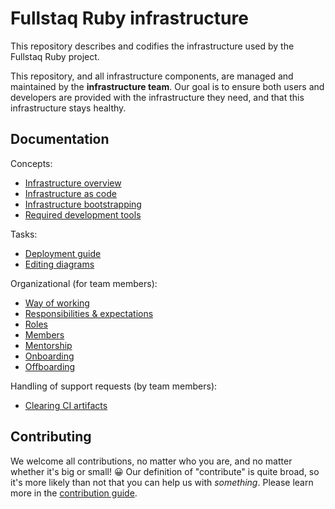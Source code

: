 # Fullstaq Ruby infrastructure

This repository describes and codifies the infrastructure used by the Fullstaq Ruby project.

This repository, and all infrastructure components, are managed and maintained by the **infrastructure team**. Our goal is to ensure both users and developers are provided with the infrastructure they need, and that this infrastructure stays healthy.

## Documentation

Concepts:

 * [Infrastructure overview](docs/infrastructure-overview.md)
 * [Infrastructure as code](docs/infrastructure-as-code.md)
 * [Infrastructure bootstrapping](docs/infrastructure-bootstrapping.md)
 * [Required development tools](docs/required-devtools.md)

Tasks:

 * [Deployment guide](docs/deploy.md)
 * [Editing diagrams](docs/editing-diagrams.md)

Organizational (for team members):

 * [Way of working](docs/way-of-working.md)
 * [Responsibilities & expectations](docs/responsibilities-expectations.md)
 * [Roles](docs/roles.md)
 * [Members](docs/members.md)
 * [Mentorship](docs/mentorship.md)
 * [Onboarding](docs/onboarding.md)
 * [Offboarding](docs/offboarding.md)

Handling of support requests (by team members):

 * [Clearing CI artifacts](docs/clearing-ci-artifacts.md)

## Contributing

We welcome all contributions, no matter who you are, and no matter whether it's big or small! 😀 Our definition of "contribute" is quite broad, so it's more likely than not that you can help us with _something_. Please learn more in the [contribution guide](CONTRIBUTING.md).
